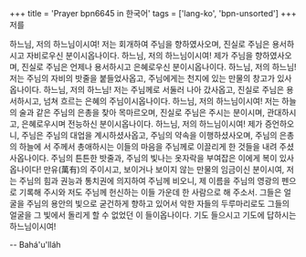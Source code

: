 +++
title = 'Prayer bpn6645 in 한국어'
tags = ['lang-ko', 'bpn-unsorted']
+++
저를

하느님, 저의 하느님이시여! 저는 회개하여 주님을 향하였사오며, 진실로 주님은 용서하시고 자비로우신 분이시옵나이다.
하느님, 저의 하느님이시여! 제가 주님을 향하였사오며, 진실로 주님은 언제나 용서하시고 은혜로우신 분이시옵나이다.
하느님, 저의 하느님! 저는 주님의 자비의 밧줄을 붙들었사옵고, 주님에게는 천지에 있는 만물의 창고가 있사옵나이다.
하느님, 저의 하느님! 저는 주님께로 서둘러 나아 갔사옵고, 진실로 주님은 용서하시고, 넘쳐 흐르는 은혜의 주님이시옵나이다. 하느님, 저의 하느님이시여! 저는 하늘의 술과 같은 주님의 은총을 찾아 목마르오며, 진실로 주님은 주시는 분이시며, 관대하시고, 은혜로우시며 전능하신 분이시옵나이다.
하느님, 저의 하느님이시여! 제가 증언하오니, 주님은 주님의 대업을 계시하셨사옵고, 주님의 약속을 이행하셨사오며, 주님의 은총의 하늘에 서 주께서 총애하시는 이들의 마음을 주님께로 이끌리게 한 것들을 내려 주셨사옵나이다. 주님의 튼튼한 밧줄과, 주님의 빛나는 옷자락을 부여잡은 이에게 복이 있사옵나이다!
만유(萬有)의 주이시고, 보이거나 보이지 않는 만물의 임금이신 분이시여, 저는 주님의 힘과 권능과 통치권에 의지하여 주님께 비오니, 제 이름을 주님의 영광의 펜으로 기록해 주시와 저도 주님께 헌신하는 이들 가운데 한 사람으로 해 주소서. 그들은 얼굴을 주님의 용안의 빛으로 굳건하게 향하고 있어서 악한 자들의 두루마리로도 그들의 얼굴을 그 빛에서 돌리게 할 수 없었던 이 들이옵나이다. 기도 들으시고 기도에 답하시는 하느님이시여!

-- Bahá'u'lláh

